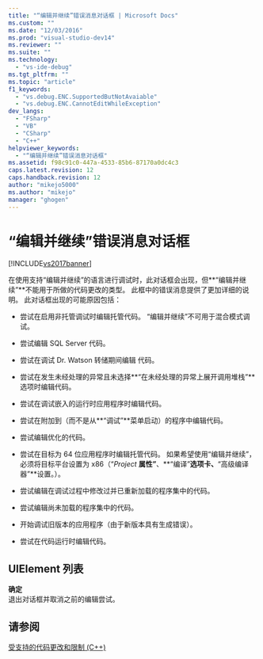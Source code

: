 ```yaml
---
title: "“编辑并继续”错误消息对话框 | Microsoft Docs"
ms.custom: ""
ms.date: "12/03/2016"
ms.prod: "visual-studio-dev14"
ms.reviewer: ""
ms.suite: ""
ms.technology: 
  - "vs-ide-debug"
ms.tgt_pltfrm: ""
ms.topic: "article"
f1_keywords: 
  - "vs.debug.ENC.SupportedButNotAvaiable"
  - "vs.debug.ENC.CannotEditWhileException"
dev_langs: 
  - "FSharp"
  - "VB"
  - "CSharp"
  - "C++"
helpviewer_keywords: 
  - "“编辑并继续”错误消息对话框"
ms.assetid: f98c91c0-447a-4533-85b6-87170a0dc4c3
caps.latest.revision: 12
caps.handback.revision: 12
author: "mikejo5000"
ms.author: "mikejo"
manager: "ghogen"
---
```

# “编辑并继续”错误消息对话框
[!INCLUDE[vs2017banner](../code-quality/includes/vs2017banner.md)]

在使用支持“编辑并继续”的语言进行调试时，此对话框会出现，但**“编辑并继续”**不能用于所做的代码更改的类型。  此框中的错误消息提供了更加详细的说明。  此对话框出现的可能原因包括：  
  
-   尝试在启用非托管调试时编辑托管代码。  “编辑并继续”不可用于混合模式调试。  
  
-   尝试编辑 SQL Server 代码。  
  
-   尝试在调试 Dr. Watson 转储期间编辑  代码。  
  
-   尝试在发生未经处理的异常且未选择**“在未经处理的异常上展开调用堆栈”**选项时编辑代码。  
  
-   尝试在调试嵌入的运行时应用程序时编辑代码。  
  
-   尝试在附加到（而不是从**“调试”**菜单启动）的程序中编辑代码。  
  
-   尝试编辑优化的代码。  
  
-   尝试在目标为 64 位应用程序时编辑托管代码。  如果希望使用“编辑并继续”，必须将目标平台设置为 x86（“*Project* **属性”**、**“编译”**选项卡、**“高级编译器”**设置。）。  
  
-   尝试编辑在调试过程中修改过并已重新加载的程序集中的代码。  
  
-   尝试编辑尚未加载的程序集中的代码。  
  
-   开始调试旧版本的应用程序（由于新版本具有生成错误）。  
  
-   尝试在代码运行时编辑代码。  
  
## UIElement 列表  
 **确定**  
 退出对话框并取消之前的编辑尝试。  
  
## 请参阅  
 [受支持的代码更改和限制 \(C\+\+\)](../debugger/supported-code-changes-cpp.md)